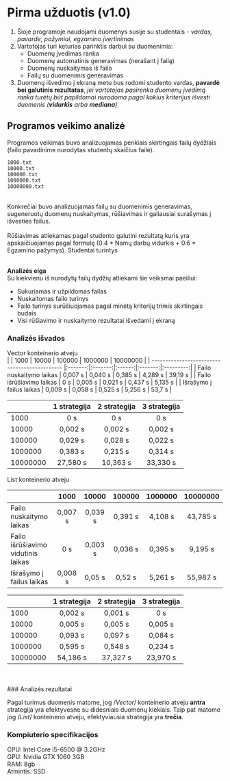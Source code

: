 # Pirma užduotis (v1.0)
1. Šioje programoje naudojami duomenys susije su studentais - _vardas, pavarde, pažymiai, egzamino įvertinimas_
2. Vartotojas turi keturias parinktis darbui su duomenimis:
 	- Duomenų įvedimas ranka
  	- Duomenų automatinis generavimas (nerašant į failą)
  	- Duomenų nuskaitymas iš failo
  	- Failų su duomenimis generavimas
3. Duomenų išvedimo į ekraną metu bus rodomi studento vardas, **pavardė bei galutinis rezultatas**, _jei vartotojas pasirenka duomenų įvedimą ranka turėtų būt papildomai nurodoma pagal kokius kriterijus išvesti duomenis (**vidurkis** arba **mediana**)_

## Programos veikimo analizė
Programos veikimas buvo analizuojamas penkiais skirtingais failų dydžiais (failo pavadinime nurodytas studentų skaičius faile).<br>
```
1000.txt
10000.txt
100000.txt
1000000.txt
10000000.txt
```
<br>
Konkrečiai buvo analizuojamas failų su duomenimis generavimas, sugeneruotų duomenų nuskaitymas, rūšiavimas ir galiausiai surašymas į išvesties failus. <br>
<br>
Rūšiavimas atliekamas pagal studento galutini rezultatą kuris yra apskaičiuojamas pagal formulę (0.4 * Namų darbų vidurkis + 0.6 * Egzamino pažymys). Studentai turintys <br>
<br>

 **Analizės eiga**
 <br>
 Su kiekvienu iš nurodytų failų dydžių atliekami šie veiksmai paeiliui:
 - Sukuriamas ir užpildomas failas
 - Nuskaitomas failo turinys
 - Failo turinys surūšiuojamas pagal minėtą kriterijų trimis skirtingais budais
 - Visi rūšiavimo ir nuskaitymo rezultatai išvedami į ekraną

### Analizės išvados
Vector konteinerio atveju 
<br>
|                                               |  1000   |  10000  | 100000 | 1000000 | 10000000  |
| --------------------------------------------- |:-------:|:-------:|:------:|:-------:|:---------:|
|  Failo nuskaitymo laikas                      | 0,007 s | 0,040 s | 0,385 s | 4,289 s | 39,19 s  |
|  Failo išrūšiavimo laikas                     | 0 s     | 0,005 s | 0,021 s | 0,437 s | 5,135 s  |
|  Išrašymo į failus laikas                     | 0,009 s | 0,058 s | 0,525 s | 5,256 s | 53,7 s   |

|                      |  1 strategija | 2 strategija | 3 strategija |
| -------------------- |:-------------:|:------------:|:------------:|
| 1000                 | 0 s | 0 s | 0 s |
| 10000                | 0,002 s | 0,002 s | 0,002 s |
| 100000               | 0,029 s | 0,028 s | 0,022 s |
| 1000000              | 0,383 s | 0,215 s | 0,314 s |
| 10000000             | 27,580 s | 10,363 s | 33,330 s |


List konteinerio atveju <br>

|                                               |  1000   |  10000  | 100000 | 1000000 | 10000000  |
| --------------------------------------------- |:-------:|:-------:|:------:|:-------:|:---------:|
|  Failo nuskaitymo laikas                      | 0,007 s | 0,039 s | 0,391 s | 4,108 s | 43,785 s |
|  Failo išrūšiavimo vidutinis laikas           | 0 s     | 0,003 s | 0,036 s | 0,395 s | 9,195 s  |
|  Išrašymo į failus laikas                     | 0,008 s | 0,05 s  | 0,52 s  | 5,261 s | 55,987 s |

|                      |  1 strategija | 2 strategija | 3 strategija |
| -------------------- |:-------------:|:------------:|:------------:|
| 1000                 | 0,002 s | 0,001 s | 0 s |
| 10000                | 0,005 s | 0,005 s | 0,005 s |
| 100000               | 0,093 s | 0,097 s | 0,084 s |
| 1000000              | 0,595 s | 0,548 s | 0,234 s |
| 10000000             | 54,186 s | 37,327 s | 23,970 s |
<br>
<br>
### Analizės rezultatai

Pagal turimus duomenis matome, jog /*Vector*/ konteinerio atveju **antra** strategija yra efektyvesne su didesniais duomenų kiekiais. Taip pat matome jog /*List*/ konteinerio atveju, efektyviausia strategija yra **trečia**.

### Kompiuterio specifikacijos
CPU: Intel Core i5-6500 @ 3.2GHz<br>
GPU: Nvidia GTX 1060 3GB<br>
RAM: 8gb<br>
Atmintis: SSD<br>
